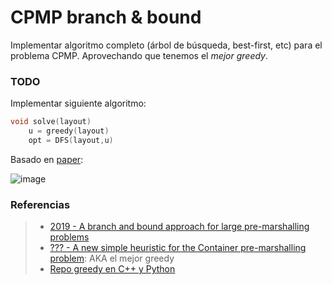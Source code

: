 CPMP branch & bound
===

Implementar algoritmo completo (árbol de búsqueda, best-first, etc) para el problema CPMP. Aprovechando que tenemos el *mejor greedy*.

### TODO
Implementar siguiente algoritmo:

````c++
void solve(layout)    
    u = greedy(layout)
    opt = DFS(layout,u)
````

Basado en [paper]((https://drive.google.com/file/d/1Lo2IArfDTUvpzhTbkrUWXqi7PfQr_tvQ/view)):

![image](https://i.imgur.com/inpzkaD.png)

### Referencias
> - [2019 - A branch and bound approach for large pre-marshalling problems](https://drive.google.com/file/d/1Lo2IArfDTUvpzhTbkrUWXqi7PfQr_tvQ/view)
> - [??? - A new simple heuristic for the Container pre-marshalling problem](https://www.overleaf.com/read/vfmzmfmbvqpt): AKA el mejor greedy
> - [Repo greedy en C++ y Python](https://github.com/rilianx/cpmp/)
<!--stackedit_data:
eyJoaXN0b3J5IjpbLTE5MjcyNDE1MTQsMTQ5OTU5NTg5MV19
-->